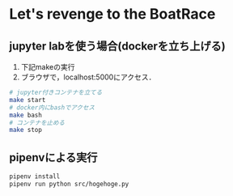 # Let's revenge to the BoatRace

## jupyter labを使う場合(dockerを立ち上げる)

1. 下記makeの実行
2. ブラウザで，localhost:5000にアクセス．

```sh
# jupyter付きコンテナを立てる
make start
# docker内にbashでアクセス
make bash
# コンテナを止める
make stop
```

## pipenvによる実行

```sh
pipenv install
pipenv run python src/hogehoge.py
```
